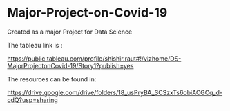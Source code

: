 # Major-Project-on-Covid-19
Created as a major Project for Data Science

The tableau link is :

https://public.tableau.com/profile/shishir.raut#!/vizhome/DS-MajorProjectonCovid-19/Story1?publish=yes

The resources can be found in:

https://drive.google.com/drive/folders/18_usPryBA_SCSzxTs6obiACGCq_d-cdQ?usp=sharing

